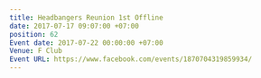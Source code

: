 ```yaml
---
title: Headbangers Reunion 1st Offline
date: 2017-07-17 09:07:00 +07:00
position: 62
Event date: 2017-07-22 00:00:00 +07:00
Venue: F Club
Event URL: https://www.facebook.com/events/1870704319859934/
---
```


